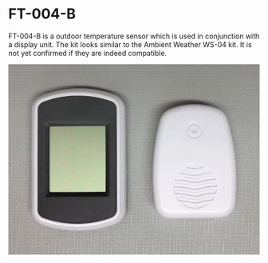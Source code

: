 # FT-004-B

FT-004-B is a outdoor temperature sensor which is used in conjunction with a display unit. The kit looks similar to the Ambient Weather WS-04 kit. It is not yet confirmed if they are indeed compatible.

![](ft004b-front.jpg)
